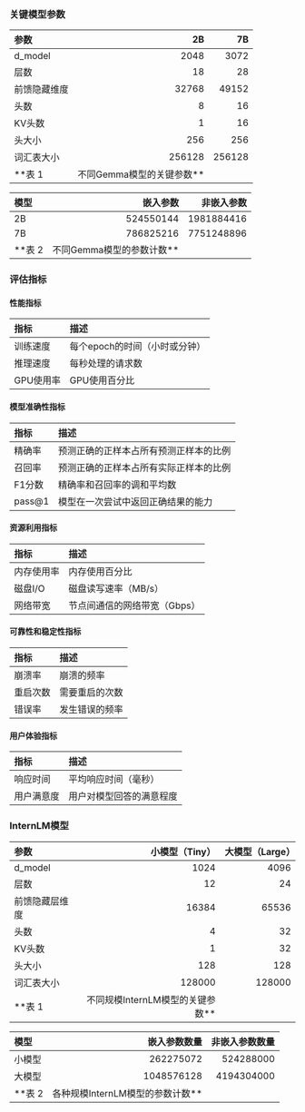 ### 关键模型参数

| 参数         |     2B |     7B |
|:-------------|-------:|-------:|
| d_model      |   2048 |   3072 |
| 层数         |     18 |     28 |
| 前馈隐藏维度 |  32768 |  49152 |
| 头数         |      8 |     16 |
| KV头数       |      1 |     16 |
| 头大小       |    256 |    256 |
| 词汇表大小   | 256128 | 256128 |
**表 1 | 不同Gemma模型的关键参数**

| 模型   |   嵌入参数 |   非嵌入参数 |
|:-------|-----------:|-------------:|
| 2B     |  524550144 |   1981884416 |
| 7B     |  786825216 |   7751248896 |
**表 2 | 不同Gemma模型的参数计数**

### 评估指标

#### 性能指标

| 指标      | 描述                          |
|:----------|:------------------------------|
| 训练速度  | 每个epoch的时间（小时或分钟） |
| 推理速度  | 每秒处理的请求数              |
| GPU使用率 | GPU使用百分比                 |
#### 模型准确性指标

| 指标   | 描述                                   |
|:-------|:---------------------------------------|
| 精确率 | 预测正确的正样本占所有预测正样本的比例 |
| 召回率 | 预测正确的正样本占所有实际正样本的比例 |
| F1分数 | 精确率和召回率的调和平均数             |
| pass@1 | 模型在一次尝试中返回正确结果的能力     |
#### 资源利用指标

| 指标       | 描述                         |
|:-----------|:-----------------------------|
| 内存使用率 | 内存使用百分比               |
| 磁盘I/O    | 磁盘读写速率（MB/s）         |
| 网络带宽   | 节点间通信的网络带宽（Gbps） |
#### 可靠性和稳定性指标

| 指标     | 描述           |
|:---------|:---------------|
| 崩溃率   | 崩溃的频率     |
| 重启次数 | 需要重启的次数 |
| 错误率   | 发生错误的频率 |
#### 用户体验指标

| 指标       | 描述                     |
|:-----------|:-------------------------|
| 响应时间   | 平均响应时间（毫秒）     |
| 用户满意度 | 用户对模型回答的满意程度 |
### InternLM模型

| 参数           |   小模型（Tiny） |   大模型（Large） |
|:---------------|-----------------:|------------------:|
| d_model        |             1024 |              4096 |
| 层数           |               12 |                24 |
| 前馈隐藏层维度 |            16384 |             65536 |
| 头数           |                4 |                32 |
| KV头数         |                1 |                32 |
| 头大小         |              128 |               128 |
| 词汇表大小     |           128000 |            128000 |
**表 1 | 不同规模InternLM模型的关键参数**

| 模型   |   嵌入参数数量 |   非嵌入参数数量 |
|:-------|---------------:|-----------------:|
| 小模型 |      262275072 |        524288000 |
| 大模型 |     1048576128 |       4194304000 |
**表 2 | 各种规模InternLM模型的参数计数**
